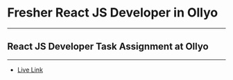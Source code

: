 # Fresher React JS Developer in Ollyo

---

## React JS Developer Task Assignment at Ollyo

---

- [Live Link]()
